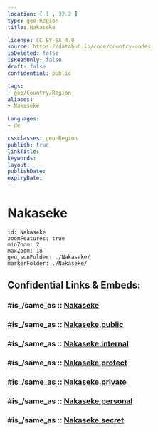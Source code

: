 ```yaml
---
location: [ 1 , 32.2 ] 
type: geo-Region
title: Nakaseke

license: CC BY-SA 4.0
source: https://datahub.io/core/country-codes
isDeleted: false
isReadOnly: false
draft: false
confidential: public

tags:
- geo/Country/Region
aliases:
- Nakaseke

Languages:
- de

cssclasses: geo-Region
publish: true
linkTitle: 
keywords: 
layout: 
publishDate: 
expiryDate: 
---
```


# Nakaseke

```leaflet
id: Nakaseke
zoomFeatures: true 
minZoom: 2 
maxZoom: 18
geojsonFolder: ./Nakaseke/
markerFolder: ./Nakaseke/
```


## Confidential Links & Embeds: 

### #is_/same_as :: [Nakaseke](/_Standards/Earth/Continent/Africa/Africa~Central/Uganda/regions~Uganda/Uganda~Central/Nakaseke.md) 

### #is_/same_as :: [Nakaseke.public](/_public/Earth/Continent/Africa/Africa~Central/Uganda/regions~Uganda/Uganda~Central/Nakaseke.public.md) 

### #is_/same_as :: [Nakaseke.internal](/_internal/Earth/Continent/Africa/Africa~Central/Uganda/regions~Uganda/Uganda~Central/Nakaseke.internal.md) 

### #is_/same_as :: [Nakaseke.protect](/_protect/Earth/Continent/Africa/Africa~Central/Uganda/regions~Uganda/Uganda~Central/Nakaseke.protect.md) 

### #is_/same_as :: [Nakaseke.private](/_private/Earth/Continent/Africa/Africa~Central/Uganda/regions~Uganda/Uganda~Central/Nakaseke.private.md) 

### #is_/same_as :: [Nakaseke.personal](/_personal/Earth/Continent/Africa/Africa~Central/Uganda/regions~Uganda/Uganda~Central/Nakaseke.personal.md) 

### #is_/same_as :: [Nakaseke.secret](/_secret/Earth/Continent/Africa/Africa~Central/Uganda/regions~Uganda/Uganda~Central/Nakaseke.secret.md)

